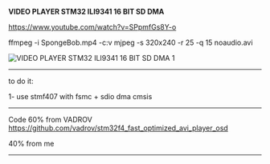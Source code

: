 **VIDEO PLAYER STM32 ILI9341 16 BIT SD DMA**

https://www.youtube.com/watch?v=SPpmfGs8Y-o

ffmpeg -i SpongeBob.mp4 -c:v mjpeg -s 320x240 -r 25 -q 15 noaudio.avi

![VIDEO PLAYER STM32 ILI9341 16 BIT SD DMA 1](https://github.com/user-attachments/assets/90c0f919-6ee1-49d6-9c49-27533593ba53)

************************************************************

to do it:

1- use stmf407 with fsmc + sdio dma cmsis

************************************************************


Code 60% from VADROV https://github.com/vadrov/stm32f4_fast_optimized_avi_player_osd 

40% from me

************************************************************

